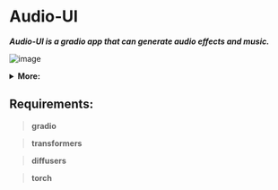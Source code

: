 # Audio-UI
***Audio-UI is a gradio app that can generate audio effects and music.***

![image](https://github.com/Fufek-git/Audio-UI/assets/62938195/493eb07d-d3a7-40c5-b75d-80570ec12bf0)

<details>
  <summary><strong><b>More:<b><strong></summary>
  <p>
    <img src="https://github.com/Fufek-git/Audio-UI/assets/62938195/5234251e-cb80-4002-b707-5ec3026bf547" alt="Img-2">
    -
    This app uses gradio, transformers, diffusers and AudioLDM.
  </p>
</details>

## Requirements:
>gradio

>transformers

>diffusers

>torch
